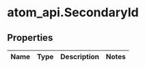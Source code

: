 # atom_api.SecondaryId

## Properties
Name | Type | Description | Notes
------------ | ------------- | ------------- | -------------


